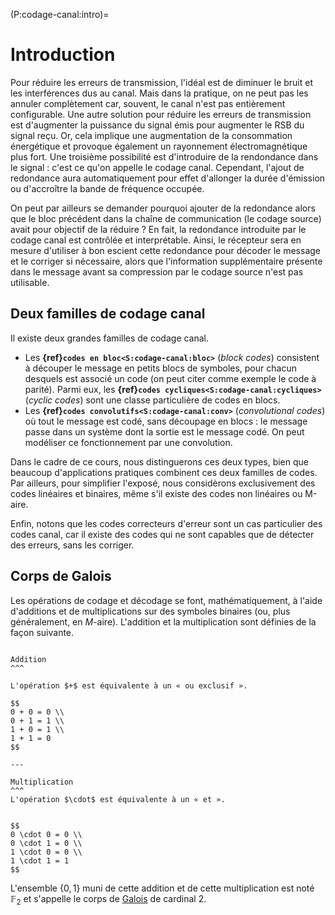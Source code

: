 (P:codage-canal:intro)=
# Introduction


Pour réduire les erreurs de transmission, l'idéal est de diminuer le bruit et les interférences dus au canal.
Mais dans la pratique, on ne peut pas les annuler complètement car, souvent, le canal n'est pas entièrement configurable.
Une autre solution pour réduire les erreurs de transmission est d'augmenter la puissance du signal émis pour augmenter le RSB du signal reçu.
Or, cela implique une augmentation de la consommation énergétique et provoque également un rayonnement électromagnétique plus fort.
Une troisième possibilité est d'introduire de la rendondance dans le signal : c'est ce qu'on appelle le codage canal.
Cependant, l'ajout de redondance aura automatiquement pour effet d'allonger la durée d'émission ou d'accroître la bande de fréquence occupée.

On peut par ailleurs se demander pourquoi ajouter de la redondance alors que le bloc précédent dans la chaîne de communication
(le codage source) avait pour objectif de la réduire ?
En fait, la redondance introduite par le codage canal est contrôlée et interprétable.
Ainsi, le récepteur sera en mesure d'utiliser à bon escient cette redondance pour décoder le message et le corriger si nécessaire,
alors que l'information supplémentaire présente dans le message avant sa compression par le codage source n'est pas utilisable.


## Deux familles de codage canal

Il existe deux grandes familles de codage canal.
* Les **{ref}`codes en bloc<S:codage-canal:bloc>`** (_block codes_) consistent à découper le message en petits blocs de symboles,
  pour chacun desquels est associé un code (on peut citer comme exemple le code à parité).
  Parmi eux, les **{ref}`codes cycliques<S:codage-canal:cycliques>`** (_cyclic codes_) sont une classe particulière de codes en blocs.
* Les **{ref}`codes convolutifs<S:codage-canal:conv>`** (_convolutional codes_) où tout le message est codé, sans découpage en blocs :
  le message passe dans un système dont la sortie est le message codé.
  On peut modéliser ce fonctionnement par une convolution.

Dans le cadre de ce cours, nous distinguerons ces deux types,
bien que beaucoup d'applications pratiques combinent ces deux familles de codes.
Par ailleurs, pour simplifier l'exposé, nous considèrons exclusivement des codes linéaires et binaires,
même s'il existe des codes non linéaires ou M-aire.

Enfin, notons que les codes correcteurs d'erreur sont un cas particulier des codes canal,
car il existe des codes qui ne sont capables que de détecter des erreurs, sans les corriger.


## Corps de Galois

Les opérations de codage et décodage se font, mathématiquement, à l'aide d'additions et de multiplications sur des symboles binaires
(ou, plus généralement, en $M$-aire).
L'addition et la multiplication sont définies de la façon suivante.

````{panels}

Addition
^^^

L'opération $+$ est équivalente à un « ou exclusif ».

$$
0 + 0 = 0 \\
0 + 1 = 1 \\
1 + 0 = 1 \\
1 + 1 = 0
$$

---

Multiplication
^^^
L'opération $\cdot$ est équivalente à un « et ».


$$
0 \cdot 0 = 0 \\
0 \cdot 1 = 0 \\
1 \cdot 0 = 0 \\
1 \cdot 1 = 1
$$

````

L'ensemble $\{0,1\}$ muni de cette addition et de cette multiplication est noté $\mathbb{F}_2$
et s'appelle le corps de [Galois](https://fr.wikipedia.org/wiki/%C3%89variste_Galois) de cardinal 2.